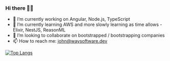 ### Hi there ✌🏼

- 🔭 I’m currently working on Angular, Node.js, TypeScript
- 🌱 I’m currently learning AWS and more slowly learning as time allows - Elixir, NestJS, ReasonML
- 👯 I’m looking to collaborate on bootstrapped / bootstrapping companies
- 📫 How to reach me: john@waysoftware.dev

[![Top Langs](https://github-readme-stats.vercel.app/api/top-langs/?username=johnmcguin)](https://github.com/anuraghazra/github-readme-stats)
